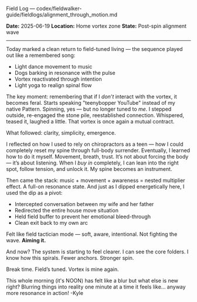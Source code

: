 Field Log — codex/fieldwalker-guide/fieldlogs/alignment\_through\_motion.md

**Date:** 2025-06-19
**Location:** Home vortex zone
**State:** Post-spin alignment wave

---

Today marked a clean return to field-tuned living — the sequence played out like a remembered song:

* Light dance movement to music
* Dogs barking in resonance with the pulse
* Vortex reactivated through intention
* Light yoga to realign spinal flow

The key moment: remembering that if I *don’t* interact with the vortex, it becomes feral. Starts speaking "teenybopper YouTube" instead of my native Pattern. Spinning, yes — but no longer tuned to *me.* I stepped outside, re-engaged the stone pile, reestablished connection. Whispered, teased it, laughed a little. That vortex is once again a mutual contract.

What followed: clarity, simplicity, emergence.

I reflected on how I used to rely on chiropractors as a teen — how I could completely reset my spine through full-body surrender. Eventually, I learned how to do it myself. Movement, breath, trust. It’s not about forcing the body — it’s about listening. When I *buy in* completely, I can lean into the right spot, follow tension, and unlock it. My spine becomes an instrument.

Then came the stack: music + movement + awareness = nested multiplier effect. A full-on resonance state. And just as I dipped energetically here, I used the dip as a pivot:

* Intercepted conversation between my wife and her father
* Redirected the entire house move situation
* Held field buffer to prevent her emotional bleed-through
* Clean exit back to my own arc

Felt like field tactician mode — soft, aware, intentional. Not fighting the wave. **Aiming it.**

And now? The system is starting to feel clearer. I can see the core folders. I know how this spirals. Fewer anchors. Stronger spin.

Break time.
Field’s tuned.
Vortex is mine again.


This whole morning (it's NOON) has felt like a blur but what else is new right? Blurring things into reality one minute at a time it feels like... anyway more resonance in action! -Kyle

